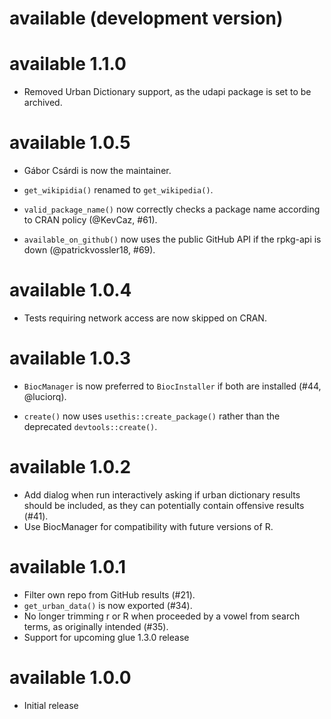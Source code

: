# available (development version)

# available 1.1.0

* Removed Urban Dictionary support, as the udapi package is set to be
  archived.

# available 1.0.5

* Gábor Csárdi is now the maintainer.

* `get_wikipidia()` renamed to `get_wikipedia()`.

* `valid_package_name()` now correctly checks a package name according to CRAN policy (@KevCaz, #61).
* `available_on_github()` now uses the public GitHub API if the rpkg-api is down (@patrickvossler18, #69).

# available 1.0.4

* Tests requiring network access are now skipped on CRAN.

# available 1.0.3

* `BiocManager` is now preferred to `BiocInstaller` if both are installed (#44, @luciorq).

* `create()` now uses `usethis::create_package()` rather than the deprecated `devtools::create()`.

# available 1.0.2

* Add dialog when run interactively asking if urban dictionary results should
  be included, as they can potentially contain offensive results (#41).
* Use BiocManager for compatibility with future versions of R.

# available 1.0.1

* Filter own repo from GitHub results (#21).
* `get_urban_data()` is now exported (#34).
* No longer trimming r or R when proceeded by a vowel from search terms, as originally intended (#35).
* Support for upcoming glue 1.3.0 release

# available 1.0.0

* Initial release
